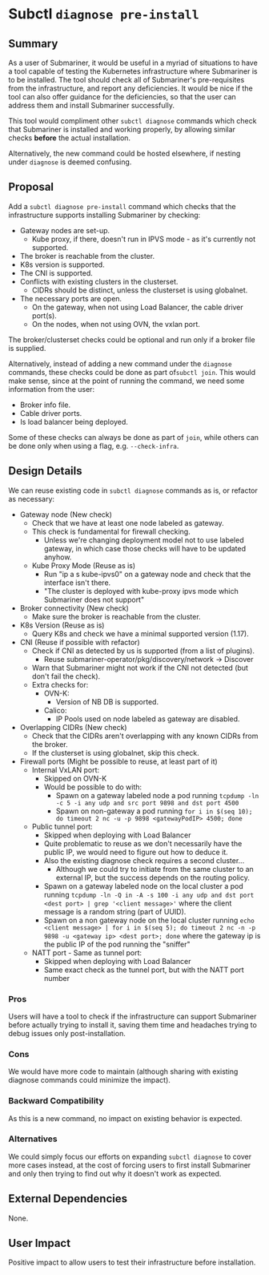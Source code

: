 # Subctl `diagnose pre-install`

## Summary

As a user of Submariner, it would be useful in a myriad of situations to have a tool capable of testing the Kubernetes infrastructure
where Submariner is to be installed.
The tool should check all of Submariner's pre-requisites from the infrastructure, and report any deficiencies.
It would be nice if the tool can also offer guidance for the deficiencies, so that the user can address them and install Submariner successfully.

This tool would compliment other `subctl diagnose` commands which check that Submariner is installed and working properly, by allowing
similar checks **before** the actual installation.

Alternatively, the new command could be hosted elsewhere, if nesting under `diagnose` is deemed confusing.

## Proposal

Add a `subctl diagnose pre-install` command which checks that the infrastructure supports installing Submariner by checking:

* Gateway nodes are set-up.
  * Kube proxy, if there, doesn't run in IPVS mode - as it's currently not supported.
* The broker is reachable from the cluster.
* K8s version is supported.
* The CNI is supported.
* Conflicts with existing clusters in the clusterset.
  * CIDRs should be distinct, unless the clusterset is using globalnet.
* The necessary ports are open.
  * On the gateway, when not using Load Balancer, the cable driver port(s).
  * On the nodes, when not using OVN, the vxlan port.

The broker/clusterset checks could be optional and run only if a broker file is supplied.

Alternatively, instead of adding a new command under the `diagnose` commands, these checks could be done as part of`subctl join`.
This would make sense, since at the point of running the command, we need some information from the user:

* Broker info file.
* Cable driver ports.
* Is load balancer being deployed.

Some of these checks can always be done as part of `join`, while others can be done only when using a flag, e.g. `--check-infra`.

## Design Details

We can reuse existing code in `subctl diagnose` commands as is, or refactor as necessary:

* Gateway node (New check)
  * Check that we have at least one node labeled as gateway.
  * This check is fundamental for firewall checking.
    * Unless we're changing deployment model not to use labeled gateway, in which case those checks will have to be updated anyhow.
  * Kube Proxy Mode (Reuse as is)
    * Run "ip a s kube-ipvs0" on a gateway node and check that the interface isn't there.
    * "The cluster is deployed with kube-proxy ipvs mode which Submariner does not support"
* Broker connectivity (New check)
  * Make sure the broker is reachable from the cluster.
* K8s Version (Reuse as is)
  * Query K8s and check we have a minimal supported version (1.17).
* CNI (Reuse if possible with refactor)
  * Check if CNI as detected by us is supported (from a list of plugins).
    * Reuse submariner-operator/pkg/discovery/network -> Discover
  * Warn that Submariner might not work if the CNI not detected (but don't fail the check).
  * Extra checks for:
    * OVN-K:
      * Version of NB DB is supported.
    * Calico:
      * IP Pools used on node labeled as gateway are disabled.
* Overlapping CIDRs (New check)
  * Check that the CIDRs aren't overlapping with any known CIDRs from the broker.
  * If the clusterset is using globalnet, skip this check.
* Firewall ports (Might be possible to reuse, at least part of it)
  * Internal VxLAN port:
    * Skipped on OVN-K
    * Would be possible to do with:
      * Spawn on a gateway labeled node a pod running `tcpdump -ln -c 5 -i any udp and src port 9898 and dst port 4500`
      * Spawn on non-gateway a pod running `for i in $(seq 10); do timeout 2 nc -u -p 9898 <gatewayPodIP> 4500; done`
  * Public tunnel port:
    * Skipped when deploying with Load Balancer
    * Quite problematic to reuse as we don't necessarily have the public IP, we would need to figure out how to deduce it.
    * Also the existing diagnose check requires a second cluster...
      * Although we could try to initiate from the same cluster to an external IP, but the success depends on the routing policy.
    * Spawn on a gateway labeled node on the local cluster a pod running
      `tcpdump -ln -Q in -A -s 100 -i any udp and dst port <dest port> | grep '<client message>'`
      where the client message is a random string (part of UUID).
    * Spawn on a non gateway node on the local cluster running
      `echo <client message> | for i in $(seq 5); do timeout 2 nc -n -p 9898 -u <gateway ip> <dest port>; done`
      where the gateway ip is the public IP of the pod running the "sniffer"
  * NATT port - Same as tunnel port:
    * Skipped when deploying with Load Balancer
    * Same exact check as the tunnel port, but with the NATT port number

### Pros

Users will have a tool to check if the infrastructure can support Submariner before actually trying to install it, saving them time and
headaches trying to debug issues only post-installation.

### Cons

We would have more code to maintain (although sharing with existing diagnose commands could minimize the impact).

### Backward Compatibility

As this is a new command, no impact on existing behavior is expected.

### Alternatives

We could simply focus our efforts on expanding `subctl diagnose` to cover more cases instead, at the cost of forcing users to first install
Submariner and only then trying to find out why it doesn't work as expected.

## External Dependencies

None.

## User Impact

Positive impact to allow users to test their infrastructure before installation.
